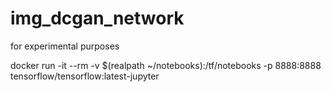 # img_dcgan_network

for experimental purposes

docker run -it --rm -v $(realpath ~/notebooks):/tf/notebooks -p 8888:8888 tensorflow/tensorflow:latest-jupyter
